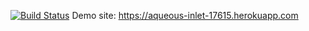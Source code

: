 [![Build Status](https://travis-ci.org/burakbaran/myDemoApp.svg?branch=master)](https://travis-ci.org/burakbaran/myDemoApp)
Demo site: https://aqueous-inlet-17615.herokuapp.com
